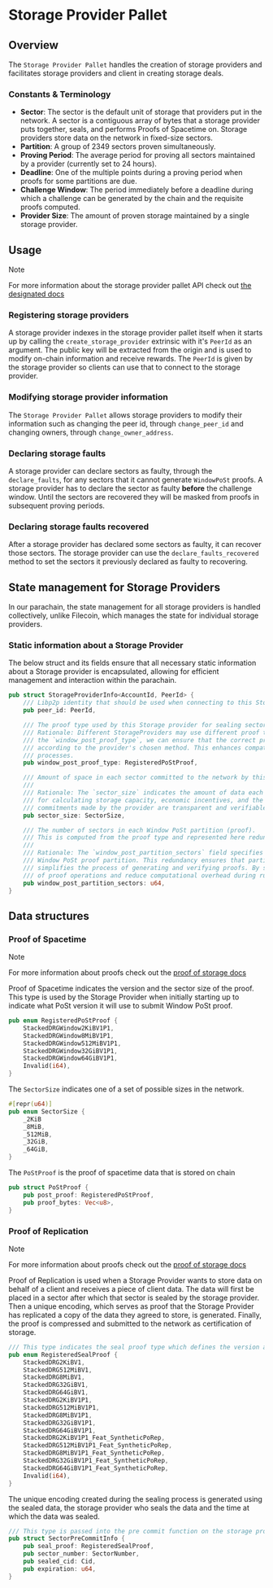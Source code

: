 # Storage Provider Pallet

## Overview

The `Storage Provider Pallet` handles the creation of storage providers and facilitates storage providers and client in creating storage deals.

### Constants & Terminology

- **Sector**: The sector is the default unit of storage that providers put in the network. A sector is a contiguous array of bytes that a storage provider puts together, seals, and performs Proofs of Spacetime on. Storage providers store data on the network in fixed-size sectors.
- **Partition**: A group of 2349 sectors proven simultaneously.
- **Proving Period**: The average period for proving all sectors maintained by a provider (currently set to 24 hours).
- **Deadline**: One of the multiple points during a proving period when proofs for some partitions are due.
- **Challenge Window**: The period immediately before a deadline during which a challenge can be generated by the chain and the requisite proofs computed.
- **Provider Size**: The amount of proven storage maintained by a single storage provider.

## Usage

> [!NOTE]
> For more information about the storage provider pallet API check out [the designated docs](./API.md)

### Registering storage providers

A storage provider indexes in the storage provider pallet itself when it starts up by calling the `create_storage_provider` extrinsic with it's `PeerId` as an argument. The public key will be extracted from the origin and is used to modify on-chain information and receive rewards. The `PeerId` is given by the storage provider so clients can use that to connect to the storage provider.

### Modifying storage provider information

The `Storage Provider Pallet` allows storage providers to modify their information such as changing the peer id, through `change_peer_id` and changing owners, through `change_owner_address`.

### Declaring storage faults

A storage provider can declare sectors as faulty, through the `declare_faults`, for any sectors that it cannot generate `WindowPoSt` proofs. A storage provider has to declare the sector as faulty **before** the challenge window. Until the sectors are recovered they will be masked from proofs in subsequent proving periods.

### Declaring storage faults recovered

After a storage provider has declared some sectors as faulty, it can recover those sectors. The storage provider can use the `declare_faults_recovered` method to set the sectors it previously declared as faulty to recovering.

## State management for Storage Providers

In our parachain, the state management for all storage providers is handled collectively, unlike Filecoin, which manages the state for individual storage providers.

### Static information about a Storage Provider

The below struct and its fields ensure that all necessary static information about a Storage provider is encapsulated, allowing for efficient management and interaction within the parachain.

```rust
pub struct StorageProviderInfo<AccountId, PeerId> {
    /// Libp2p identity that should be used when connecting to this Storage Provider
    pub peer_id: PeerId,

    /// The proof type used by this Storage provider for sealing sectors.
    /// Rationale: Different StorageProviders may use different proof types for sealing sectors. By storing
    /// the `window_post_proof_type`, we can ensure that the correct proof mechanisms are applied and verified
    /// according to the provider's chosen method. This enhances compatibility and integrity in the proof-of-storage
    /// processes.
    pub window_post_proof_type: RegisteredPoStProof,

    /// Amount of space in each sector committed to the network by this Storage Provider
    /// 
    /// Rationale: The `sector_size` indicates the amount of data each sector can hold. This information is crucial
    /// for calculating storage capacity, economic incentives, and the validation process. It ensures that the storage
    /// commitments made by the provider are transparent and verifiable.
    pub sector_size: SectorSize,

    /// The number of sectors in each Window PoSt partition (proof).
    /// This is computed from the proof type and represented here redundantly.
    /// 
    /// Rationale: The `window_post_partition_sectors` field specifies the number of sectors included in each
    /// Window PoSt proof partition. This redundancy ensures that partition calculations are consistent and
    /// simplifies the process of generating and verifying proofs. By storing this value, we enhance the efficiency
    /// of proof operations and reduce computational overhead during runtime.
    pub window_post_partition_sectors: u64,
}
```

## Data structures

### Proof of Spacetime

> [!NOTE]
> For more information about proofs check out the [proof of storage docs](./PROOF-OF-STORAGE.md)

Proof of Spacetime indicates the version and the sector size of the proof. This type is used by the Storage Provider when initially starting up to indicate what PoSt version it will use to submit Window PoSt proof.

```rust
pub enum RegisteredPoStProof {
    StackedDRGWindow2KiBV1P1,
    StackedDRGWindow8MiBV1P1,
    StackedDRGWindow512MiBV1P1,
    StackedDRGWindow32GiBV1P1,
    StackedDRGWindow64GiBV1P1,
    Invalid(i64),
}
```

The `SectorSize` indicates one of a set of possible sizes in the network.

```rust
#[repr(u64)]
pub enum SectorSize {
    _2KiB
    _8MiB,
    _512MiB,
    _32GiB,
    _64GiB,
}
```

The `PoStProof` is the proof of spacetime data that is stored on chain

```rust
pub struct PoStProof {
    pub post_proof: RegisteredPoStProof,
    pub proof_bytes: Vec<u8>,
}
```

### Proof of Replication

> [!NOTE]
> For more information about proofs check out the [proof of storage docs](./PROOF-OF-STORAGE.md)

Proof of Replication is used when a Storage Provider wants to store data on behalf of a client and receives a piece of client data. The data will first be placed in a sector after which that sector is sealed by the storage provider. Then a unique encoding, which serves as proof that the Storage Provider has replicated a copy of the data they agreed to store, is generated. Finally, the proof is compressed and submitted to the network as certification of storage.

```rust
/// This type indicates the seal proof type which defines the version and the sector size
pub enum RegisteredSealProof {
    StackedDRG2KiBV1,
    StackedDRG512MiBV1,
    StackedDRG8MiBV1,
    StackedDRG32GiBV1,
    StackedDRG64GiBV1,
    StackedDRG2KiBV1P1,
    StackedDRG512MiBV1P1,
    StackedDRG8MiBV1P1,
    StackedDRG32GiBV1P1,
    StackedDRG64GiBV1P1,
    StackedDRG2KiBV1P1_Feat_SyntheticPoRep,
    StackedDRG512MiBV1P1_Feat_SyntheticPoRep,
    StackedDRG8MiBV1P1_Feat_SyntheticPoRep,
    StackedDRG32GiBV1P1_Feat_SyntheticPoRep,
    StackedDRG64GiBV1P1_Feat_SyntheticPoRep,
    Invalid(i64),
}
```

The unique encoding created during the sealing process is generated using the sealed data, the storage provider who seals the data and the time at which the data was sealed.

```rust
/// This type is passed into the pre commit function on the storage provider pallet
pub struct SectorPreCommitInfo {
    pub seal_proof: RegisteredSealProof,
    pub sector_number: SectorNumber,
    pub sealed_cid: Cid,
    pub expiration: u64,
}
```